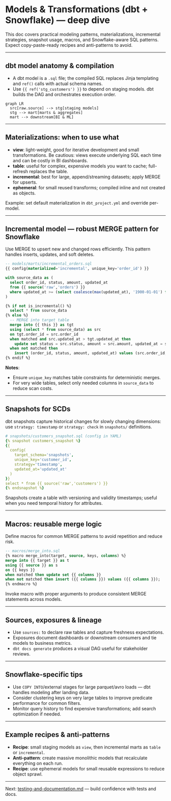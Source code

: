 # Models & Transformations (dbt + Snowflake) — deep dive

This doc covers practical modeling patterns, materializations, incremental strategies, snapshot usage, macros, and Snowflake-aware SQL patterns. Expect copy-paste-ready recipes and anti-patterns to avoid.

---

## dbt model anatomy & compilation
- A dbt model is a `.sql` file; the compiled SQL replaces Jinja templating and `ref()` calls with actual schema names.
- Use `{{ ref('stg_customers') }}` to depend on staging models. dbt builds the DAG and orchestrates execution order.

```mermaid
graph LR
  src[raw.source] --> stg[staging models]
  stg --> mart[marts & aggregates]
  mart --> downstream[BI & ML]
```

---

## Materializations: when to use what
- **view**: light-weight, good for iterative development and small transformations. Be cautious: views execute underlying SQL each time and can be costly in BI dashboards.
- **table**: useful for complex, expensive models you want to cache; full-refresh replaces the table.
- **incremental**: best for large, append/streaming datasets; apply MERGE for upserts.
- **ephemeral**: for small reused transforms; compiled inline and not created as objects.

Example: set default materialization in `dbt_project.yml` and override per-model.

---

## Incremental model — robust MERGE pattern for Snowflake
Use MERGE to upsert new and changed rows efficiently. This pattern handles inserts, updates, and soft deletes.

```sql
-- models/marts/incremental_orders.sql
{{ config(materialized='incremental', unique_key='order_id') }}

with source_data as (
  select order_id, status, amount, updated_at
  from {{ source('raw','orders') }}
  where updated_at >= (select coalesce(max(updated_at), '1900-01-01') from {{ this }})
)

{% if not is_incremental() %}
  select * from source_data
{% else %}
  -- MERGE into target table
  merge into {{ this }} as tgt
  using (select * from source_data) as src
  on tgt.order_id = src.order_id
  when matched and src.updated_at > tgt.updated_at then
    update set status = src.status, amount = src.amount, updated_at = src.updated_at
  when not matched then
    insert (order_id, status, amount, updated_at) values (src.order_id, src.status, src.amount, src.updated_at);
{% endif %}
```

**Notes**:
- Ensure `unique_key` matches table constraints for deterministic merges.
- For very wide tables, select only needed columns in `source_data` to reduce scan costs.

---

## Snapshots for SCDs
dbt snapshots capture historical changes for slowly changing dimensions: use `strategy: timestamp` or `strategy: check` in `snapshots/` definitions.

```yaml
# snapshots/customers_snapshot.sql (config in YAML)
{% snapshot customers_snapshot %}
{{
  config(
    target_schema='snapshots',
    unique_key='customer_id',
    strategy='timestamp',
    updated_at='updated_at'
  )
}}
select * from {{ source('raw','customers') }}
{% endsnapshot %}
```

Snapshots create a table with versioning and validity timestamps; useful when you need temporal history for attributes.

---

## Macros: reusable merge logic
Define macros for common MERGE patterns to avoid repetition and reduce risk.

```sql
-- macros/merge_into.sql
{% macro merge_into(target, source, keys, columns) %}
merge into {{ target }} as t
using {{ source }} as s
on {{ keys }}
when matched then update set {{ columns }}
when not matched then insert ({{ columns }}) values ({{ columns }});
{% endmacro %}
```

Invoke macro with proper arguments to produce consistent MERGE statements across models.

---

## Sources, exposures & lineage
- Use `sources:` to declare raw tables and capture freshness expectations.
- Exposures document dashboards or downstream consumers and tie models to business metrics.
- `dbt docs generate` produces a visual DAG useful for stakeholder reviews.

---

## Snowflake-specific tips
- Use `COPY INTO`/external stages for large parquet/avro loads — dbt handles modeling after landing data.
- Consider clustering keys on very large tables to improve predicate performance for common filters.
- Monitor query history to find expensive transformations; add search optimization if needed.

---

## Example recipes & anti-patterns
- **Recipe**: small staging models as `view`, then incremental marts as `table` or `incremental`.
- **Anti-pattern**: create massive monolithic models that recalculate everything on each run.
- **Recipe**: use ephemeral models for small reusable expressions to reduce object sprawl.

---

Next: [testing-and-documentation.md](./testing-and-documentation.md) — build confidence with tests and docs.